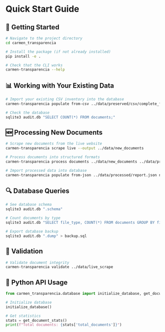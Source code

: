# Quick Start Guide

## 🚀 Getting Started

```bash
# Navigate to the project directory
cd carmen_transparencia

# Install the package (if not already installed)
pip install -e .

# Check that the CLI works
carmen-transparencia --help
```

## 📊 Working with Your Existing Data

```bash
# Import your existing CSV inventory into the database
carmen-transparencia populate from-csv ../data/preserved/csv/complete_file_inventory.csv documents

# Check the database
sqlite3 audit.db "SELECT COUNT(*) FROM documents;"
```

## 🆕 Processing New Documents

```bash
# Scrape new documents from the live website
carmen-transparencia scrape live --output ../data/new_documents

# Process documents into structured formats
carmen-transparencia process documents ../data/new_documents ../data/processed/report.json

# Import processed data into database
carmen-transparencia populate from-json ../data/processed/report.json new_documents
```

## 🔍 Database Queries

```bash
# See database schema
sqlite3 audit.db ".schema"

# Count documents by type
sqlite3 audit.db "SELECT file_type, COUNT(*) FROM documents GROUP BY file_type;"

# Export database backup
sqlite3 audit.db ".dump" > backup.sql
```

## 🧪 Validation

```bash
# Validate document integrity
carmen-transparencia validate ../data/live_scrape
```

## 🐍 Python API Usage

```python
from carmen_transparencia.database import initialize_database, get_document_stats

# Initialize database
initialize_database()

# Get statistics
stats = get_document_stats()
print(f"Total documents: {stats['total_documents']}")
```